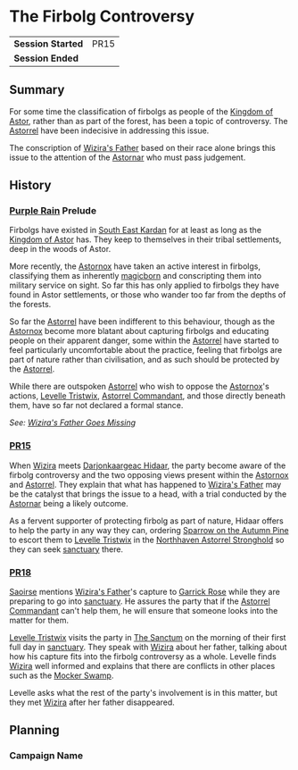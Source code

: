 # The Firbolg Controversy

|||
| --- | --- |
| **Session Started** | PR15 | storyline.2
| **Session Ended** | |

## Summary

For some time the classification of firbolgs as people of the [Kingdom of Astor](../../../astarus/civilisations/kingdom-of-astor/README.md), rather than as part of the forest, has been a topic of controversy. The [Astorrel](../../../astarus/civilisations/kingdom-of-astor/organisations/astorrel/astorrel.md) have been indecisive in addressing this issue.

The conscription of [Wizira's Father](../../../astarus/people/wiziras-father.md) based on their race alone brings this issue to the attention of the [Astornar](../../../astarus/civilisations/kingdom-of-astor/organisations/astornar.md) who must pass judgement.

## History

### [Purple Rain](../purple-rain.md) Prelude

Firbolgs have existed in [South East Kardan](../../../astarus/places/regions/south-east-kardan.md) for at least as long as the [Kingdom of Astor](../../../astarus/civilisations/kingdom-of-astor/README.md) has. They keep to themselves in their tribal settlements, deep in the woods of Astor.

More recently, the [Astornox](../../../astarus/civilisations/kingdom-of-astor/organisations/astornox/astornox.md) have taken an active interest in firbolgs, classifying them as inherently [magicborn](../../../astarus/civilisations/kingdom-of-astor/magicborn.md) and conscripting them into military service on sight. So far this has only applied to firbolgs they have found in Astor settlements, or those who wander too far from the depths of the forests.

So far the [Astorrel](../../../astarus/civilisations/kingdom-of-astor/organisations/astorrel/astorrel.md) have been indifferent to this behaviour, though as the [Astornox](../../../astarus/civilisations/kingdom-of-astor/organisations/astornox/astornox.md) become more blatant about capturing firbolgs and educating people on their apparent danger, some within the [Astorrel](../../../astarus/civilisations/kingdom-of-astor/organisations/astorrel/astorrel.md) have started to feel particularly uncomfortable about the practice, feeling that firbolgs are part of nature rather than civilisation, and as such should be protected by the [Astorrel](../../../astarus/civilisations/kingdom-of-astor/organisations/astorrel/astorrel.md).

While there are outspoken [Astorrel](../../../astarus/civilisations/kingdom-of-astor/organisations/astorrel/astorrel.md) who wish to oppose the [Astornox](../../../astarus/civilisations/kingdom-of-astor/organisations/astornox/astornox.md)'s actions, [Levelle Tristwix](../../../astarus/people/levelle-tristwix.md), [Astorrel Commandant](../../../astarus/civilisations/kingdom-of-astor/organisations/astorrel/ranks/8-commandant.md), and those directly beneath them, have so far not declared a formal stance.

*See: [Wizira's Father Goes Missing](wiziras-father-goes-missing.md)*

### [PR15](../sessions/PR15.md)

When [Wizira](../../../astarus/people/wizira.md) meets [Darjonkaargeac Hidaar](../../../astarus/people/darjonkaargeac-hidaar.md), the party become aware of the firbolg controversy and the two opposing views present within the [Astornox](../../../astarus/civilisations/kingdom-of-astor/organisations/astornox/astornox.md) and [Astorrel](../../../astarus/civilisations/kingdom-of-astor/organisations/astorrel/astorrel.md). They explain that what has happened to [Wizira's Father](../../../astarus/people/wiziras-father.md) may be the catalyst that brings the issue to a head, with a trial conducted by the [Astornar](../../../astarus/civilisations/kingdom-of-astor/organisations/astornar.md) being a likely outcome.

As a fervent supporter of protecting firbolg as part of nature, Hidaar offers to help the party in any way they can, ordering [Sparrow on the Autumn Pine](../../../astarus/people/sparrow-on-the-autumn-pine.md) to escort them to [Levelle Tristwix](../../../astarus/people/levelle-tristwix.md) in the [Northhaven Astorrel Stronghold](../../../astarus/places/strongholds/northhaven-astorrel-stronghold.md) so they can seek [sanctuary](../../../astarus/civilisations/kingdom-of-astor/organisations/astorrel/sanctuary.md) there.

### [PR18](../sessions/PR18.md)

[Saoirse](../../../astarus/people/saoirse.md) mentions [Wizira's Father](../../../astarus/people/wiziras-father.md)'s capture to [Garrick Rose](../../../astarus/people/garrick-rose.md) while they are preparing to go into [sanctuary](../../../astarus/civilisations/kingdom-of-astor/organisations/astorrel/sanctuary.md). He assures the party that if the [Astorrel Commandant](../../../astarus/civilisations/kingdom-of-astor/organisations/astorrel/ranks/8-commandant.md) can't help them, he will ensure that someone looks into the matter for them.

[Levelle Tristwix](../../../astarus/people/levelle-tristwix.md) visits the party in [The Sanctum](../../../astarus/places/buildings/the-sanctum.md) on the morning of their first full day in [sanctuary](../../../astarus/civilisations/kingdom-of-astor/organisations/astorrel/sanctuary.md). They speak with [Wizira](../../../astarus/people/wizira.md) about her father, talking about how his capture fits into the firbolg controversy as a whole. Levelle finds [Wizira](../../../astarus/people/wizira.md) well informed and explains that there are conflicts in other places such as the [Mocker Swamp](../../../astarus/places/forests/mocker-swamp.md).

Levelle asks what the rest of the party's involvement is in this matter, but they met [Wizira](../../../astarus/people/wizira.md) after her father disappeared.

## Planning

### Campaign Name
